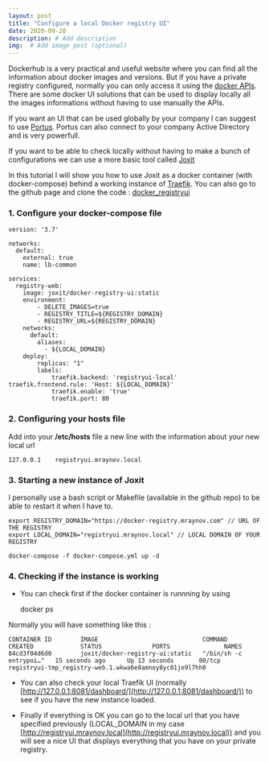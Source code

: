 ```yaml
---
layout: post
title: "Configure a local Docker registry UI"
date: 2020-09-20
description: # Add description
img:  # Add image post (optional)
---
```


Dockerhub is a very practical and useful website where you can find all the information about docker images and versions. But if you have a private registry configured, normally you can only access it using the [docker APIs](https://docs.docker.com/registry/spec/api/). There are some docker UI solutions that can be used to display locally all the images informations without having to use manually the APIs.

If you want an UI that can be used globally by your company I can suggest to use [Portus](http://port.us.org/). Portus can also connect to your company Active Directory and is very powerfull.

If you want to be able to check locally without having to make a bunch of configurations we can use a more basic tool called [Joxit](https://github.com/Joxit/docker-registry-ui)

In this tutorial I will show you how to use Joxit as a docker container (with docker-compose) behind a working instance of [Traefik](https://mraynov.blogspot.com/2020/09/traefik.html). You can also go to the github page and clone the code : [docker\_registryui](https://github.com/martinraynov/docker_registryui)

### 1. Configure your docker-compose file

    version: '3.7'
    
    networks:
      default:
        external: true
        name: lb-common
    
    services:
      registry-web:
        image: joxit/docker-registry-ui:static
        environment:
            - DELETE_IMAGES=true
            - REGISTRY_TITLE=${REGISTRY_DOMAIN}
            - REGISTRY_URL=${REGISTRY_DOMAIN}
        networks:
          default: 
            aliases: 
              - ${LOCAL_DOMAIN}
        deploy:
            replicas: "1"
            labels:
                traefik.backend: 'registryui-local'            traefik.frontend.rule: 'Host: ${LOCAL_DOMAIN}'
                traefik.enable: 'true'
                traefik.port: 80

### 2. Configuring your hosts file

Add into your **/etc/hosts** file a new line with the information about your new local url

  

    127.0.0.1    registryui.mraynov.local

### 3. Starting a new instance of Joxit

I personally use a bash script or Makefile (available in the github repo) to be able to restart it when I have to. 

  

    export REGISTRY_DOMAIN="https://docker-registry.mraynov.com" // URL OF THE REGISTRY
    export LOCAL_DOMAIN="registryui.mraynov.local" // LOCAL DOMAIN OF YOUR REGISTRY
    
    docker-compose -f docker-compose.yml up -d 
    

### 4. Checking if the instance is working

* You can check first if the docker container is runnning by using 

    docker ps

Normally you will have something like this : 

    CONTAINER ID        IMAGE                             COMMAND                  CREATED             STATUS              PORTS               NAMES
    84cd3f04d6d0        joxit/docker-registry-ui:static   "/bin/sh -c entrypoi…"   15 seconds ago      Up 13 seconds       80/tcp              registryui-tmp_registry-web.1.wkwa6e8amnoy8yc01jo9l7hh0
    

* You can also check your local Traefik UI (normally [http://127.0.0.1:8081/dashboard/](http://127.0.0.1:8081/dashboard/)) to see if you have the new instance loaded.

* Finally if everything is OK you can go to the local url that you have specified previously (LOCAL\_DOMAIN in my case [http://registryui.mraynov.local](http://registryui.mraynov.local)) and you will see a nice UI that displays everything that you have on your private registry.